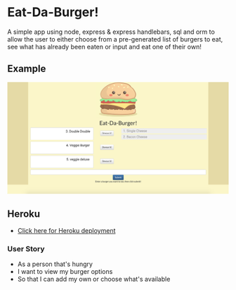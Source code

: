 # Eat-Da-Burger!
A simple app using node, express & express handlebars, sql and orm to allow the user to either choose from a pre-generated list of burgers to eat, see what has already been eaten or input and eat one of their own!

## Example
![Screenshot](example.png)

## Heroku
* [Click here for Heroku deployment](https://www..com)

### User Story
* As a person that's hungry
* I want to view my burger options
* So that I can add my own or choose what's available